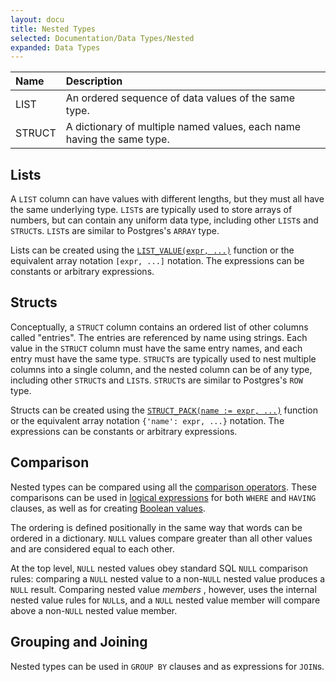 ```yaml
---
layout: docu
title: Nested Types
selected: Documentation/Data Types/Nested
expanded: Data Types
---
```

| Name | Description |
|:---|:---|
| LIST | An ordered sequence of data values of the same type. |
| STRUCT | A dictionary of multiple named values, each name having the same type. |


## Lists

A `LIST` column can have values with different lengths, but they must all have the same underlying type.
`LIST`s are typically used to store arrays of numbers, but can contain any uniform data type,
including other `LIST`s and `STRUCT`s.
`LIST`s are similar to Postgres's `ARRAY` type.

Lists can be created using the [`LIST_VALUE(expr, ...)`](../functions/nested#listfunctions) function
or the equivalent array notation `[expr, ...]` notation.
The expressions can be constants or arbitrary expressions.

## Structs

Conceptually, a `STRUCT` column contains an ordered list of other columns called "entries".
The entries are referenced by name using strings.
Each value in the `STRUCT` column must have the same entry names,
and each entry must have the same type.
`STRUCT`s are typically used to nest multiple columns into a single column,
and the nested column can be of any type, including other `STRUCT`s and `LIST`s.
`STRUCT`s are similar to Postgres's `ROW` type.

Structs can be created using the [`STRUCT_PACK(name := expr, ...)`](../functions/nested#structfunctions) function
or the equivalent array notation `{'name': expr, ...}` notation.
The expressions can be constants or arbitrary expressions.

## Comparison

Nested types can be compared using all the [comparison operators](../expressions/comparison_operators).
These comparisons can be used in [logical expressions](../expressions/logical_operators)
for both `WHERE` and `HAVING` clauses, as well as for creating [Boolean values](./boolean).

The ordering is defined positionally in the same way that words can be ordered in a dictionary.
`NULL` values compare greater than all other values and are considered equal to each other.

At the top level, `NULL` nested values obey standard SQL `NULL` comparison rules:
comparing a `NULL` nested value to a non-`NULL` nested value produces a `NULL` result.
Comparing nested value _members_ , however, uses the internal nested value rules for `NULL`s,
and a `NULL` nested value member will compare above a non-`NULL` nested value member.

## Grouping and Joining

Nested types can be used in `GROUP BY` clauses and as expressions for `JOIN`s.
